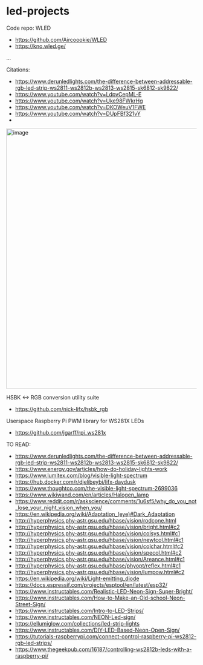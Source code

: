 # led-projects

Code repo: WLED
- https://github.com/Aircoookie/WLED
- https://kno.wled.ge/


...


Citations:
- https://www.derunledlights.com/the-difference-between-addressable-rgb-led-strip-ws2811-ws2812b-ws2813-ws2815-sk6812-sk9822/
- https://www.youtube.com/watch?v=LdpvCepML-E
- https://www.youtube.com/watch?v=Uke98FWkrHg
- https://www.youtube.com/watch?v=DKOWeuV1FWE
- https://www.youtube.com/watch?v=DUpFBf321vY
- 

<img width="687" alt="image" src="https://github.com/user-attachments/assets/5c230b92-e246-4657-a8d2-71884f73c3b4">


HSBK <-> RGB conversion utility suite
- https://github.com/nick-lifx/hsbk_rgb

Userspace Raspberry Pi PWM library for WS281X LEDs 
- https://github.com/jgarff/rpi_ws281x


TO READ:
- https://www.derunledlights.com/the-difference-between-addressable-rgb-led-strip-ws2811-ws2812b-ws2813-ws2815-sk6812-sk9822/ 
- https://www.energy.gov/articles/how-do-holiday-lights-work
- https://www.lumitex.com/blog/visible-light-spectrum
- https://hub.docker.com/r/djelibeybi/lifx-daydusk
- https://www.thoughtco.com/the-visible-light-spectrum-2699036
- https://www.wikiwand.com/en/articles/Halogen_lamp
- https://www.reddit.com/r/askscience/comments/1u6sf5/why_do_you_not_lose_your_night_vision_when_you/
- https://en.wikipedia.org/wiki/Adaptation_(eye)#Dark_Adaptation
- http://hyperphysics.phy-astr.gsu.edu/hbase/vision/rodcone.html
- http://hyperphysics.phy-astr.gsu.edu/hbase/vision/bright.html#c2
- http://hyperphysics.phy-astr.gsu.edu/hbase/vision/colsys.html#c1
- http://hyperphysics.phy-astr.gsu.edu/hbase/vision/newtcol.html#c1
- http://hyperphysics.phy-astr.gsu.edu/hbase/vision/colchar.html#c2
- http://hyperphysics.phy-astr.gsu.edu/hbase/vision/specol.html#c2
- http://hyperphysics.phy-astr.gsu.edu/hbase/vision/Areance.html#c1
- http://hyperphysics.phy-astr.gsu.edu/hbase/phyopt/reflex.html#c1
- http://hyperphysics.phy-astr.gsu.edu/hbase/vision/lumpow.html#c2
- https://en.wikipedia.org/wiki/Light-emitting_diode
- https://docs.espressif.com/projects/esptool/en/latest/esp32/
- https://www.instructables.com/Realistic-LED-Neon-Sign-Super-Bright/
- https://www.instructables.com/How-to-Make-an-Old-school-Neon-Street-Sign/
- https://www.instructables.com/Intro-to-LED-Strips/
- https://www.instructables.com/NEON-Led-sign/
- https://ellumiglow.com/collections/led-strip-lights
- https://www.instructables.com/DIY-LED-Based-Neon-Open-Sign/
- https://tutorials-raspberrypi.com/connect-control-raspberry-pi-ws2812-rgb-led-strips/
- https://www.thegeekpub.com/16187/controlling-ws2812b-leds-with-a-raspberry-pi/